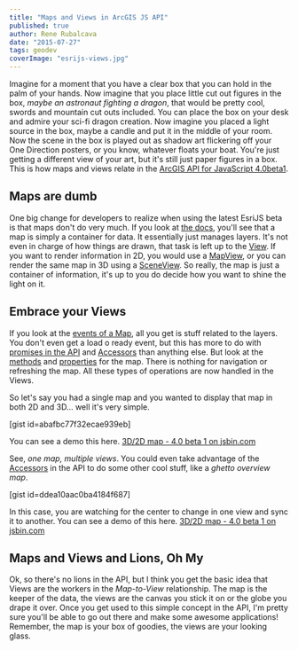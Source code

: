 ```yaml
---
title: "Maps and Views in ArcGIS JS API"
published: true
author: Rene Rubalcava
date: "2015-07-27"
tags: geodev
coverImage: "esrijs-views.jpg"
---
```


Imagine for a moment that you have a clear box that you can hold in the palm of your hands. Now imagine that you place little cut out figures in the box, _maybe an astronaut fighting a dragon_, that would be pretty cool, swords and mountain cut outs included. You can place the box on your desk and admire your sci-fi dragon creation. Now imagine you placed a light source in the box, maybe a candle and put it in the middle of your room. Now the scene in the box is played out as shadow art flickering off your One Direction posters, or you know, whatever floats your boat. You're just getting a different view of your art, but it's still just paper figures in a box. This is how maps and views relate in the [ArcGIS API for JavaScript 4.0beta1](https://developers.arcgis.com/javascript/beta/).

## Maps are dumb

One big change for developers to realize when using the latest EsriJS beta is that maps don't do very much. If you look at [the docs](https://developers.arcgis.com/javascript/beta/api-reference/esri-Map.html), you'll see that a map is simply a container for data. It essentially just manages layers. It's not even in charge of how things are drawn, that task is left up to the [View](https://developers.arcgis.com/javascript/beta/api-reference/esri-views-View.html). If you want to render information in 2D, you would use a [MapView](https://developers.arcgis.com/javascript/beta/api-reference/esri-views-MapView.html), or you can render the same map in 3D using a [SceneView](https://developers.arcgis.com/javascript/beta/api-reference/esri-views-SceneView.html). So really, the map is just a container of information, it's up to you do decide how you want to shine the light on it.

## Embrace your Views

If you look at the [events of a Map](https://developers.arcgis.com/javascript/beta/api-reference/esri-Map.html#events), all you get is stuff related to the layers. You don't even get a load o ready event, but this has more to do with [promises in the API](https://developers.arcgis.com/javascript/beta/guide/working-with-promises/) and [Accessors](http://odoe.net/blog/arcgis-js-api-4-0beta1-accessors/) than anything else. But look at the [methods](https://developers.arcgis.com/javascript/beta/api-reference/esri-Map.html#methods) and [properties](https://developers.arcgis.com/javascript/beta/api-reference/esri-Map.html#properties) for the map. There is nothing for navigation or refreshing the map. All these types of operations are now handled in the Views.

So let's say you had a single map and you wanted to display that map in both 2D and 3D... well it's very simple.

[gist id=abafbc77f32ecae939eb]

You can see a demo this here. [3D/2D map - 4.0 beta 1 on jsbin.com](http://jsbin.com/hiyanurolo/1/embed?output)
<script src="http://static.jsbin.com/js/embed.min.js?3.34.1"></script>

See, _one map, multiple views_. You could even take advantage of the [Accessors](http://odoe.net/blog/arcgis-js-api-4-0beta1-accessors/) in the API to do some other cool stuff, like a _ghetto overview map_.

[gist id=ddea10aac0ba4184f687]

In this case, you are watching for the center to change in one view and sync it to another. You can see a demo of this here. [3D/2D map - 4.0 beta 1 on jsbin.com](http://jsbin.com/yenanidobi/1/embed?output)
<script src="http://static.jsbin.com/js/embed.min.js?3.34.1"></script>

## Maps and Views and Lions, Oh My

Ok, so there's no lions in the API, but I think you get the basic idea that Views are the workers in the _Map-to-View_ relationship. The map is the keeper of the data, the views are the canvas you stick it on or the globe you drape it over. Once you get used to this simple concept in the API, I'm pretty sure you'll be able to go out there and make some awesome applications! Remember, the map is your box of goodies, the views are your looking glass.
